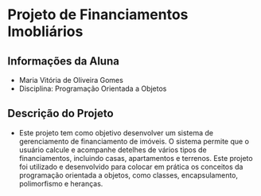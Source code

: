# Projeto de Financiamentos Imobliários

## Informações da Aluna
- Maria Vitória de Oliveira Gomes
- Disciplina: Programação Orientada a Objetos

## Descrição do Projeto
- Este projeto tem como objetivo desenvolver um sistema de gerenciamento de financiamento de imóveis. O sistema permite que o usuário calcule e acompanhe detelhes de vários tipos de financiamentos, incluindo casas, apartamentos e terrenos.
Este projeto foi utilizado e desenvolvido para colocar em prática  os conceitos da programação orientada a objetos, como classes, encapsulamento, polimorfismo e heranças.
